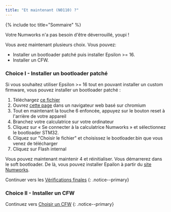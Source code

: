 ```yaml
---
title: "Et maintenant (N0110) ?"
---
```


{% include toc title="Sommaire" %}

Votre Numworks n'a pas besoin d'être déverrouillé, youpi !

Vous avez maintenant plusieurs choix. Vous pouvez:
- Installer un bootloader patché puis installer Epsilon >= 16.
- Installer un CFW.

### Choice I - Installer un bootloader patché

Si vous souhaitez utiliser Epsilon >= 16 tout en pouvant installer un custom firmware,
vous pouvez installer un bootloader patché :
1. Téléchargez [ce fichier](https://phi.getomega.dev/install/bootloader.bin)
2. Ouvrez [cette page](https://ti-planet.github.io/webdfu_numworks/n0110/) dans un navigateur web basé sur chromium
3. Tout en maintenant la touche 6 enfoncée, appuyez sur le bouton reset à l'arrière de votre appareil
4. Branchez votre calculatrice sur votre ordinateur
5. Cliquez sur « Se connecter à la calculatrice Numworks » et sélectionnez le bootloader STM32.
6. Cliquez sur "Choisir le fichier" et choisissez le bootloader.bin que vous venez de télécharger
7. Cliquez sur Flash internal

Vous pouvez maintenant maintenir 4 et réinitialiser. Vous démarrerez dans le soft bootloader. De là, vous pouvez installer Epailon à partir du [site Numworks](https://my.numworks.com/devices/upgrade).

Continuer vers les [Vérifications finales](final-checks)
{: .notice--primary}

### Choice II - Installer un CFW

Continuez vers [Choisir un CFW](choose-a-cfw)
{: .notice--primary}
